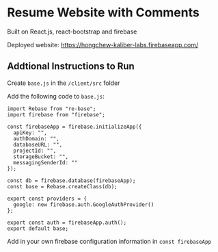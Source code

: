 # Resume Website with Comments
Built on React.js, react-bootstrap and firebase

Deployed website: https://hongchew-kaliber-labs.firebaseapp.com/

## Addtional Instructions to Run
Create ```base.js``` in the ```/client/src``` folder

Add the following code to ```base.js```: 
```
import Rebase from "re-base";
import firebase from "firebase";

const firebaseApp = firebase.initializeApp({
  apiKey: "",
  authDomain: "",
  databaseURL: "",
  projectId: "",
  storageBucket: "",
  messagingSenderId: ""
});

const db = firebase.database(firebaseApp);
const base = Rebase.createClass(db);

export const providers = {
  google: new firebase.auth.GoogleAuthProvider()
};

export const auth = firebaseApp.auth();
export default base;
```

Add in your own firebase configuration information in ```const firebaseApp```
